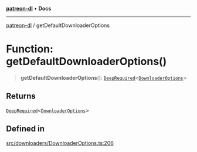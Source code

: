[**patreon-dl**](../README.md) • **Docs**

***

[patreon-dl](../README.md) / getDefaultDownloaderOptions

# Function: getDefaultDownloaderOptions()

> **getDefaultDownloaderOptions**(): [`DeepRequired`](../type-aliases/DeepRequired.md)\<[`DownloaderOptions`](../interfaces/DownloaderOptions.md)\>

## Returns

[`DeepRequired`](../type-aliases/DeepRequired.md)\<[`DownloaderOptions`](../interfaces/DownloaderOptions.md)\>

## Defined in

[src/downloaders/DownloaderOptions.ts:206](https://github.com/patrickkfkan/patreon-dl/blob/0f374425151a1d535f98dea530b43394331b4977/src/downloaders/DownloaderOptions.ts#L206)
